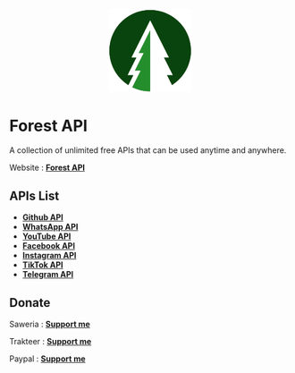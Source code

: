 <p align="center"><img src="forestapi.png" width="150" alt="Forest API"></p>

# Forest API
A collection of unlimited free APIs that can be used anytime and anywhere.

Website : **[Forest API](https://forestapi.up.railway.app)**




## APIs List
- **[Github API](https://forestapi.up.railway.app/api/github)**
- **[WhatsApp API](https://forestapi.up.railway.app/api/whatsapp)**
- **[YouTube API](https://forestapi.up.railway.app/api/youtube)**
- **[Facebook API](https://forestapi.up.railway.app/api/facebook)**
- **[Instagram API](https://forestapi.up.railway.app/api/instagram)**
- **[TikTok API](https://forestapi.up.railway.app/api/tiktok)**
- **[Telegram API](https://forestapi.up.railway.app/api/telegram)**

## Donate
Saweria : **[Support me](https://saweria.co/rioagungpurnomo)**

Trakteer : **[Support me](https://trakteer.id/rioagungpurnomo)**

Paypal : **[Support me](https://www.paypal.me/RioDev)**
